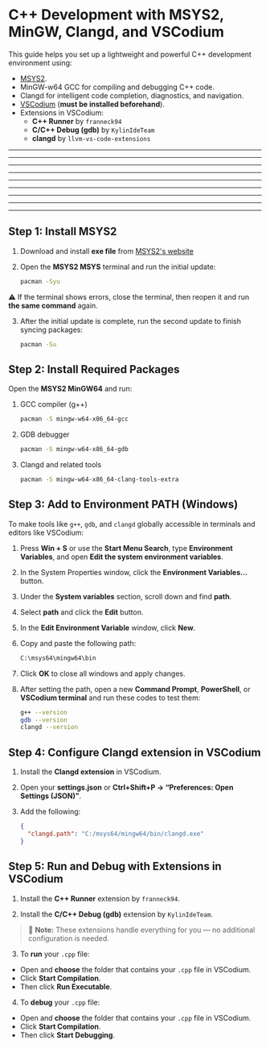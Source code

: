 # C++ Development with MSYS2, MinGW, Clangd, and VSCodium

This guide helps you set up a lightweight and powerful C++ development environment using:

- [MSYS2](https://www.msys2.org/).
- MinGW-w64 GCC for compiling and debugging C++ code.
- Clangd for intelligent code completion, diagnostics, and navigation.
- [VSCodium](https://vscodium.com/) (**must be installed beforehand**).
- Extensions in VSCodium:
  - **C++ Runner** by `franneck94`
  - **C/C++ Debug (gdb)** by `KylinIdeTeam`
  - **clangd** by `llvm-vs-code-extensions`
---
---
---
---
---
---
---
---
---
## Step 1: Install MSYS2

1. Download and install **exe file** from [MSYS2's website](https://www.msys2.org/)
2. Open the **MSYS2 MSYS** terminal and run the initial update:

   ```bash
   pacman -Syu
    ```
⚠️ If the terminal shows errors, close the terminal, then reopen it and run **the same command** again.

3. After the initial update is complete, run the second update to finish syncing packages:

   ```bash
   pacman -Su
    ```
## Step 2: Install Required Packages

Open the **MSYS2 MinGW64** and run:
1. GCC compiler (g++)
   ```bash
   pacman -S mingw-w64-x86_64-gcc
    ```
2. GDB debugger
   ```bash
   pacman -S mingw-w64-x86_64-gdb
    ```
3. Clangd and related tools
   ```bash
   pacman -S mingw-w64-x86_64-clang-tools-extra
    ```
## Step 3: Add to Environment PATH (Windows)

To make tools like `g++`, `gdb`, and `clangd` globally accessible in terminals and editors like VSCodium:

1. Press **Win + S** or use the **Start Menu Search**, type **Environment Variables**, and open **Edit the system environment variables**.

2. In the System Properties window, click the **Environment Variables...** button.

3. Under the **System variables** section, scroll down and find **path**.

4. Select **path** and click the **Edit** button.

5. In the **Edit Environment Variable** window, click **New**.

6. Copy and paste the following path:
   ```bash
   C:\msys64\mingw64\bin
   
7. Click **OK** to close all windows and apply changes.

8. After setting the path, open a new **Command Prompt**, **PowerShell**, or **VSCodium terminal** and run these codes to test them:
   ```bash
   g++ --version
   gdb --version
   clangd --version
    ```
## Step 4: Configure Clangd extension in VSCodium

1. Install the **Clangd extension** in VSCodium.

2. Open your **settings.json**
or **Ctrl+Shift+P → “Preferences: Open Settings (JSON)”**.

3. Add the following:
    ```json
    {
      "clangd.path": "C:/msys64/mingw64/bin/clangd.exe"
    }
    ```
## Step 5: Run and Debug with Extensions in VSCodium

1. Install the **C++ Runner** extension by `franneck94`.

2. Install the **C/C++ Debug (gdb)** extension by `KylinIdeTeam`.

> 📝 **Note:** These extensions handle everything for you — no additional configuration is needed.

3. To **run** your `.cpp` file:
  - Open and **choose** the folder that contains your `.cpp` file in VSCodium.
  - Click **Start Compilation**.
  - Then click **Run Executable**.

4. To **debug** your `.cpp` file:
  - Open and **choose** the folder that contains your `.cpp` file in VSCodium.
  - Click **Start Compilation**.
  - Then click **Start Debugging**.
